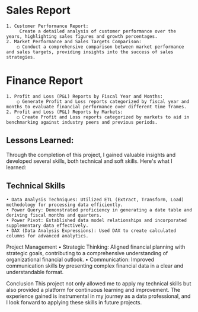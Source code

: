 # Sales Report

    1. Customer Performance Report:
         Create a detailed analysis of customer performance over the years, highlighting sales figures and growth percentages.
    2. Market Performance and Sales Targets Comparison:
        ○ Conduct a comprehensive comparison between market performance and sales targets, providing insights into the success of sales strategies.
    
# Finance Report

    1. Profit and Loss (P&L) Reports by Fiscal Year and Months:
        ○ Generate Profit and Loss reports categorized by fiscal year and months to evaluate financial performance over different time frames.
    2. Profit and Loss (P&L) Reports by Markets:
        ○ Create Profit and Loss reports categorized by markets to aid in benchmarking against industry peers and previous periods.
        
## Lessons Learned:
Through the completion of this project, I gained valuable insights and developed several skills, both technical and soft skills. Here's what I learned:

## Technical Skills
    • Data Analysis Techniques: Utilized ETL (Extract, Transform, Load) methodology for processing data efficiently.
    • Power Query: Demonstrated proficiency in generating a date table and deriving fiscal months and quarters.
    • Power Pivot: Established data model relationships and incorporated supplementary data effectively.
    • DAX (Data Analysis Expressions): Used DAX to create calculated columns for advanced analytics.
    
Project Management
    • Strategic Thinking: Aligned financial planning with strategic goals, contributing to a comprehensive understanding of organizational financial outlook.
    • Communication: Improved communication skills by presenting complex financial data in a clear and understandable format.
    
Conclusion
This project not only allowed me to apply my technical skills but also provided a platform for continuous learning and improvement. The experience gained is instrumental in my journey as a data professional, and I look forward to applying these skills in future projects.
